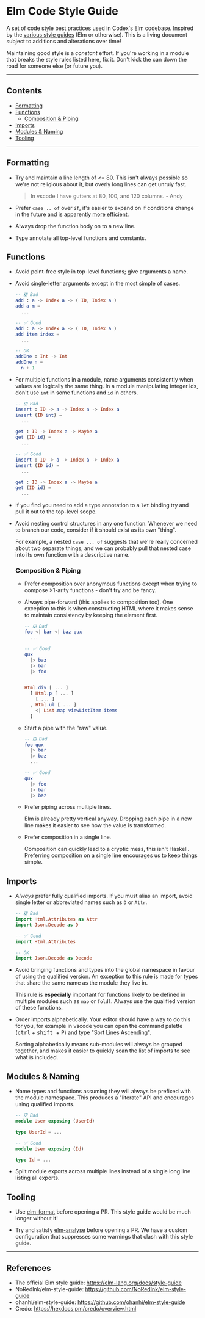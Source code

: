 # Elm Code Style Guide

A set of code style best practices used in Codex's Elm codebase. Inspired by the
[various style guides](#References) (Elm or otherwise). This is a living document
subject to additions and alterations over time!

Maintaining good style is a _constant_ effort. If you're working in a module that
breaks the style rules listed here, fix it. Don't kick the can down the road for
someone else (or future you).

---

## Contents

* [Formatting](#Formatting)
* [Functions](#Functions) 
  * [Composition & Piping](#Composition%20%26%20Piping)
* [Imports](#Imports)
* [Modules & Naming](#Modules%20%26%20Naming)
* [Tooling](#Tooling)

---

## Formatting

* Try and maintain a line length of <= 80. This isn't always possible so we're
  not religious about it, but overly long lines can get unruly fast.

  > In vscode I have gutters at 80, 100, and 120 columns. - Andy

* Prefer `case .. of` over `if`, it's easier to expand on if conditions change
  in the future and is apparently [more efficient](https://github.com/NoRedInk/elm-style-guide#use-caseof-over-if-where-possible).

* Always drop the function body on to a new line.

* Type annotate all top-level functions and constants.

## Functions

* Avoid point-free style in top-level functions; give arguments a name.

* Avoid single-letter arguments except in the most simple of cases.

  ```elm
  -- ❎ Bad
  add : a -> Index a -> ( ID, Index a )
  add a m =
    ...

  -- ✅ Good
  add : a -> Index a -> ( ID, Index a )
  add item index =
    ...

  -- OK
  addOne : Int -> Int
  addOne n =
    n + 1
  ```

* For multiple functions in a module, name arguments consistently when values are
  logically the same thing. In a module manipulating integer ids, don't use `int`
  in some functions and `id` in others.

  ```elm
  -- ❎ Bad
  insert : ID -> a -> Index a -> Index a
  insert (ID int) =
    ...

  get : ID -> Index a -> Maybe a
  get (ID id) =
    ...

  -- ✅ Good
  insert : ID -> a -> Index a -> Index a
  insert (ID id) =
    ...

  get : ID -> Index a -> Maybe a
  get (ID id) =
    ...
  ```

* If you find you need to add a type annotation to a `let` binding try and pull
  it out to the top-level scope.

* Avoid nesting control structures in any one function. Whenever we need to branch
  our code, consider if it should exist as its own "thing".

  For example, a nested `case ... of` suggests that we're really concerned about
  two separate things, and we can probably pull that nested case into its own
  function with a descriptive name.

  ### Composition & Piping

  * Prefer composition over anonymous functions except when trying to compose
    \>1-arity functions - don't try and be fancy. 

  * Always pipe-forward (this applies to composition too). One exception to this
    is when constructing HTML where it makes sense to maintain consistency by keeping
    the element first.

    ```elm
    -- ❎ Bad
    foo <| bar <| baz qux
      ...

    -- ✅ Good
    qux
      |> baz
      |> bar
      |> foo


    Html.div [ ... ]
      [ Html.p [ ... ]
        [ ... ]
      , Html.ul [ ... ]
        <| List.map viewListItem items
      ]
    ```

  * Start a pipe with the "raw" value.

    ```elm
    -- ❎ Bad
    foo qux
      |> bar
      |> baz
      ...

    -- ✅ Good
    qux
      |> foo
      |> bar
      |> baz
    ```

  * Prefer piping across multiple lines.

    Elm is already pretty vertical anyway. Dropping each pipe in a new line makes
    it easier to see how the value is transformed.

  * Prefer composition in a single line.

    Composition can quickly lead to a cryptic mess, this isn't Haskell. Preferring
    composition on a single line encourages us to keep things simple.

## Imports

* _Always_ prefer fully qualified imports. If you must alias an import, avoid
  single letter or abbreviated names such as `D` or `Attr`.

  ```elm
  -- ❎ Bad
  import Html.Attributes as Attr
  import Json.Decode as D

  -- ✅ Good
  import Html.Attributes

  -- OK
  import Json.Decode as Decode
  ```


* Avoid bringing functions and types into the global namespace in favour of using
  the qualified version. An exception to this rule is made for types that share 
  the same name as the module they live in.

  This rule is **especially** important for functions likely to be defined in
  multiple modules such as `map` or `foldl`. Always use the qualified version of
  these functions.

* Order imports alphabetically. Your editor should have a way to do this for you,
  for example in vscode you can open the command palette (<kbd>ctrl</kbd> + <kbd>shift
  </kbd> + <kbd>P</kbd>) and type "Sort Lines Ascending".

  Sorting alphabetically means sub-modules will always be grouped together, and
  makes it easier to quickly scan the list of imports to see what is included.

## Modules & Naming

* Name types and functions assuming they will always be prefixed with the module
  namespace. This produces a "literate" API and encourages using qualified imports.

  ```elm
  -- ❎ Bad
  module User exposing (UserId)

  type UserId = ...

  -- ✅ Good
  module User exposing (Id)

  type Id = ...
  ```

* Split module exports across multiple lines instead of a single long line listing
  all exports.

## Tooling

* Use [elm-format](https://www.npmjs.com/package/elm-format) before opening a
  PR. This style guide would be much longer without it!

* Try and satisfy [elm-analyse](https://stil4m.github.io/elm-analyse/#) before
  opening a PR. We have a custom configuration that suppresses some warnings that
  clash with this style guide.

---

## References

* The official Elm style guide: https://elm-lang.org/docs/style-guide
* NoRedInk/elm-style-guide: https://github.com/NoRedInk/elm-style-guide
* ohanhi/elm-style-guide: https://github.com/ohanhi/elm-style-guide
* Credo: https://hexdocs.pm/credo/overview.html
